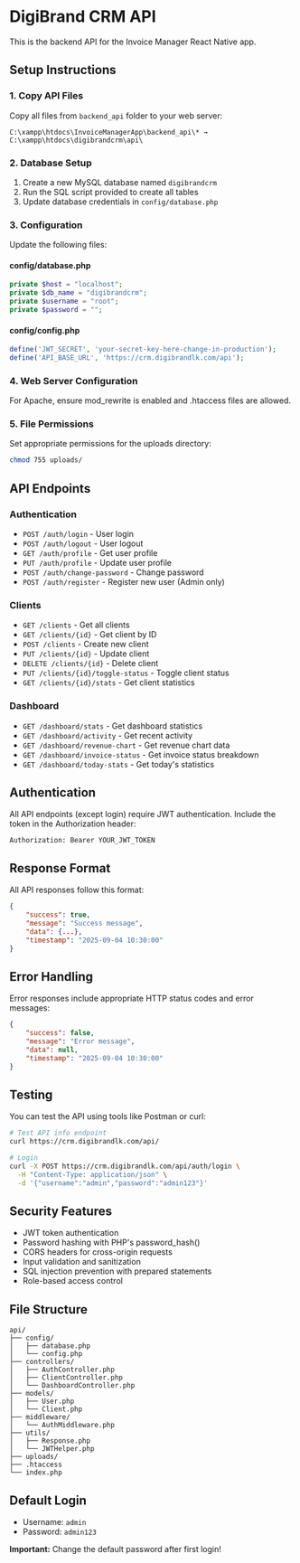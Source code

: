 # DigiBrand CRM API

This is the backend API for the Invoice Manager React Native app.

## Setup Instructions

### 1. Copy API Files

Copy all files from `backend_api` folder to your web server:
```
C:\xampp\htdocs\InvoiceManagerApp\backend_api\* → C:\xampp\htdocs\digibrandcrm\api\
```

### 2. Database Setup

1. Create a new MySQL database named `digibrandcrm`
2. Run the SQL script provided to create all tables
3. Update database credentials in `config/database.php`

### 3. Configuration

Update the following files:

#### config/database.php
```php
private $host = "localhost";
private $db_name = "digibrandcrm";
private $username = "root";
private $password = "";
```

#### config/config.php
```php
define('JWT_SECRET', 'your-secret-key-here-change-in-production');
define('API_BASE_URL', 'https://crm.digibrandlk.com/api');
```

### 4. Web Server Configuration

For Apache, ensure mod_rewrite is enabled and .htaccess files are allowed.

### 5. File Permissions

Set appropriate permissions for the uploads directory:
```bash
chmod 755 uploads/
```

## API Endpoints

### Authentication
- `POST /auth/login` - User login
- `POST /auth/logout` - User logout
- `GET /auth/profile` - Get user profile
- `PUT /auth/profile` - Update user profile
- `POST /auth/change-password` - Change password
- `POST /auth/register` - Register new user (Admin only)

### Clients
- `GET /clients` - Get all clients
- `GET /clients/{id}` - Get client by ID
- `POST /clients` - Create new client
- `PUT /clients/{id}` - Update client
- `DELETE /clients/{id}` - Delete client
- `PUT /clients/{id}/toggle-status` - Toggle client status
- `GET /clients/{id}/stats` - Get client statistics

### Dashboard
- `GET /dashboard/stats` - Get dashboard statistics
- `GET /dashboard/activity` - Get recent activity
- `GET /dashboard/revenue-chart` - Get revenue chart data
- `GET /dashboard/invoice-status` - Get invoice status breakdown
- `GET /dashboard/today-stats` - Get today's statistics

## Authentication

All API endpoints (except login) require JWT authentication. Include the token in the Authorization header:

```
Authorization: Bearer YOUR_JWT_TOKEN
```

## Response Format

All API responses follow this format:

```json
{
    "success": true,
    "message": "Success message",
    "data": {...},
    "timestamp": "2025-09-04 10:30:00"
}
```

## Error Handling

Error responses include appropriate HTTP status codes and error messages:

```json
{
    "success": false,
    "message": "Error message",
    "data": null,
    "timestamp": "2025-09-04 10:30:00"
}
```

## Testing

You can test the API using tools like Postman or curl:

```bash
# Test API info endpoint
curl https://crm.digibrandlk.com/api/

# Login
curl -X POST https://crm.digibrandlk.com/api/auth/login \
  -H "Content-Type: application/json" \
  -d '{"username":"admin","password":"admin123"}'
```

## Security Features

- JWT token authentication
- Password hashing with PHP's password_hash()
- CORS headers for cross-origin requests
- Input validation and sanitization
- SQL injection prevention with prepared statements
- Role-based access control

## File Structure

```
api/
├── config/
│   ├── database.php
│   └── config.php
├── controllers/
│   ├── AuthController.php
│   ├── ClientController.php
│   └── DashboardController.php
├── models/
│   ├── User.php
│   └── Client.php
├── middleware/
│   └── AuthMiddleware.php
├── utils/
│   ├── Response.php
│   └── JWTHelper.php
├── uploads/
├── .htaccess
└── index.php
```

## Default Login

- Username: `admin`
- Password: `admin123`

**Important:** Change the default password after first login!
